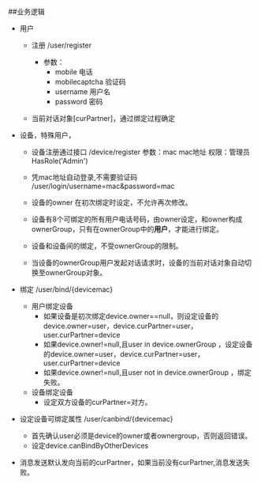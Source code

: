 ##业务逻辑
* 用户
    * 注册 /user/register
       - 参数：
         - mobile 电话
         - mobilecaptcha 验证码
         - username 用户名
         - password 密码
    
    * 当前对话对象[curPartner]，通过绑定过程确定
    
* 设备，特殊用户，
    * 设备注册通过接口
    /device/register
    参数：mac mac地址
    权限：管理员 HasRole('Admin')
    
    * 凭mac地址自动登录,不需要验证码
    /user/login/username=mac&password=mac
    * 设备的owner 在初次绑定时设定，不允许再次修改。
    * 设备有8个可绑定的所有用户电话号码，由owner设定，和owner构成ownerGroup，只有在ownerGroup中的**用户**，才能进行绑定。
    * 设备和设备间的绑定，不受ownerGroup的限制。
    * 当设备的ownerGroup用户发起对话请求时，设备的当前对话对象自动切换至ownerGroup对象。

* 绑定
/user/bind/{devicemac}
  * 用户绑定设备
    * 如果设备是初次绑定device.owner==null，则设定设备的device.owner=user，device.curPartner=user，user.curPartner=device
    * 如果device.owner!=null,且user in device.ownerGroup ，设定设备的device.owner=user，device.curPartner=user，user.curPartner=device
    * 如果device.owner!=null,且user not in device.ownerGroup ，绑定失败。
  * 设备绑定设备
    * 设定双方设备的curPartner=对方。
    
* 设定设备可绑定属性
/user/canbind/{devicemac}
    * 首先确认user必须是device的owner或者ownergroup，否则返回错误。
    * 设定device.canBindByOtherDevices 
* 消息发送默认发向当前的curPartner，如果当前没有curPartner,消息发送失败。


    
    
    